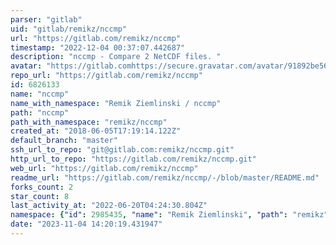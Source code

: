 ```yaml
---
parser: "gitlab"
uid: "gitlab/remikz/nccmp"
url: "https://gitlab.com/remikz/nccmp"
timestamp: "2022-12-04 00:37:07.442687"
description: "nccmp - Compare 2 NetCDF files. "
avatar: "https://gitlab.comhttps://secure.gravatar.com/avatar/91892be56a443bace82570526dff8cb9?s=80&d=identicon"
repo_url: "https://gitlab.com/remikz/nccmp"
id: 6826133
name: "nccmp"
name_with_namespace: "Remik Ziemlinski / nccmp"
path: "nccmp"
path_with_namespace: "remikz/nccmp"
created_at: "2018-06-05T17:19:14.122Z"
default_branch: "master"
ssh_url_to_repo: "git@gitlab.com:remikz/nccmp.git"
http_url_to_repo: "https://gitlab.com/remikz/nccmp.git"
web_url: "https://gitlab.com/remikz/nccmp"
readme_url: "https://gitlab.com/remikz/nccmp/-/blob/master/README.md"
forks_count: 2
star_count: 8
last_activity_at: "2022-06-20T04:24:30.804Z"
namespace: {"id": 2985435, "name": "Remik Ziemlinski", "path": "remikz", "kind": "user", "full_path": "remikz", "parent_id": null, "avatar_url": "https://secure.gravatar.com/avatar/91892be56a443bace82570526dff8cb9?s=80&d=identicon", "web_url": "https://gitlab.com/remikz"}
date: "2023-11-04 14:20:19.431947"
---
```

